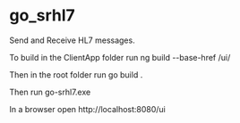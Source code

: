# go_srhl7

Send and Receive HL7 messages.

To build in the ClientApp folder run
ng build --base-href /ui/

Then in the root folder run
go build .

Then run go-srhl7.exe

In a browser open http://localhost:8080/ui
